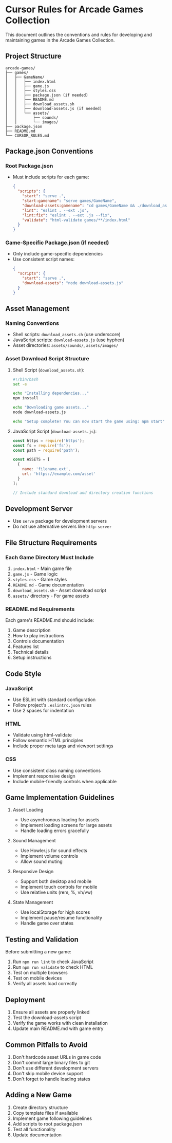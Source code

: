 # Cursor Rules for Arcade Games Collection

This document outlines the conventions and rules for developing and maintaining games in the Arcade Games Collection.

## Project Structure

```
arcade-games/
├── games/
│   ├── GameName/
│   │   ├── index.html
│   │   ├── game.js
│   │   ├── styles.css
│   │   ├── package.json (if needed)
│   │   ├── README.md
│   │   ├── download_assets.sh
│   │   ├── download-assets.js (if needed)
│   │   └── assets/
│   │       ├── sounds/
│   │       └── images/
├── package.json
├── README.md
└── CURSOR_RULES.md
```

## Package.json Conventions

### Root Package.json
- Must include scripts for each game:
  ```json
  {
    "scripts": {
      "start": "serve .",
      "start:gamename": "serve games/GameName",
      "download-assets:gamename": "cd games/GameName && ./download_assets.sh",
      "lint": "eslint . --ext .js",
      "lint:fix": "eslint . --ext .js --fix",
      "validate": "html-validate games/**/index.html"
    }
  }
  ```

### Game-Specific Package.json (if needed)
- Only include game-specific dependencies
- Use consistent script names:
  ```json
  {
    "scripts": {
      "start": "serve .",
      "download-assets": "node download-assets.js"
    }
  }
  ```

## Asset Management

### Naming Conventions
- Shell scripts: `download_assets.sh` (use underscore)
- JavaScript scripts: `download-assets.js` (use hyphen)
- Asset directories: `assets/sounds/`, `assets/images/`

### Asset Download Script Structure
1. Shell Script (`download_assets.sh`):
   ```bash
   #!/bin/bash
   set -e
   
   echo "Installing dependencies..."
   npm install
   
   echo "Downloading game assets..."
   node download-assets.js
   
   echo "Setup complete! You can now start the game using: npm start"
   ```

2. JavaScript Script (`download-assets.js`):
   ```javascript
   const https = require('https');
   const fs = require('fs');
   const path = require('path');
   
   const ASSETS = [
     {
       name: 'filename.ext',
       url: 'https://example.com/asset'
     }
   ];
   
   // Include standard download and directory creation functions
   ```

## Development Server

- Use `serve` package for development servers
- Do not use alternative servers like `http-server`

## File Structure Requirements

### Each Game Directory Must Include
1. `index.html` - Main game file
2. `game.js` - Game logic
3. `styles.css` - Game styles
4. `README.md` - Game documentation
5. `download_assets.sh` - Asset download script
6. `assets/` directory - For game assets

### README.md Requirements
Each game's README.md should include:
1. Game description
2. How to play instructions
3. Controls documentation
4. Features list
5. Technical details
6. Setup instructions

## Code Style

### JavaScript
- Use ESLint with standard configuration
- Follow project's `.eslintrc.json` rules
- Use 2 spaces for indentation

### HTML
- Validate using html-validate
- Follow semantic HTML principles
- Include proper meta tags and viewport settings

### CSS
- Use consistent class naming conventions
- Implement responsive design
- Include mobile-friendly controls when applicable

## Game Implementation Guidelines

1. Asset Loading
   - Use asynchronous loading for assets
   - Implement loading screens for large assets
   - Handle loading errors gracefully

2. Sound Management
   - Use Howler.js for sound effects
   - Implement volume controls
   - Allow sound muting

3. Responsive Design
   - Support both desktop and mobile
   - Implement touch controls for mobile
   - Use relative units (rem, %, vh/vw)

4. State Management
   - Use localStorage for high scores
   - Implement pause/resume functionality
   - Handle game over states

## Testing and Validation

Before submitting a new game:
1. Run `npm run lint` to check JavaScript
2. Run `npm run validate` to check HTML
3. Test on multiple browsers
4. Test on mobile devices
5. Verify all assets load correctly

## Deployment

1. Ensure all assets are properly linked
2. Test the download-assets script
3. Verify the game works with clean installation
4. Update main README.md with game entry

## Common Pitfalls to Avoid

1. Don't hardcode asset URLs in game code
2. Don't commit large binary files to git
3. Don't use different development servers
4. Don't skip mobile device support
5. Don't forget to handle loading states

## Adding a New Game

1. Create directory structure
2. Copy template files if available
3. Implement game following guidelines
4. Add scripts to root package.json
5. Test all functionality
6. Update documentation 
